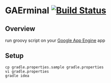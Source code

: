 # GAErminal [![Build Status](https://travis-ci.org/sue445/gaerminal.png)](https://travis-ci.org/sue445/gaerminal)
## Overview
run groovy script on your [Google App Engine](https://developers.google.com/appengine/) app

## Setup
```
cp gradle.properties.sample gradle.properties
vi gradle.properties
gradle idea
```
